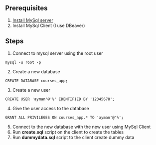 ## Prerequisites
1. [Install MySql server](https://www.mysql.com/downloads/)
2. Install MySql Client (I use DBeaver)

## Steps
1. Connect to mysql server using the root user
```
mysql -u root -p
```
2. Create a new database
```
CREATE DATABASE courses_app;
```
3. Create a new user
```
CREATE USER 'ayman'@'%' IDENTIFIED BY '12345678';
```
4. Give the user access to the database
```
GRANT ALL PRIVILEGES ON courses_app.* TO 'ayman'@'%';
```
5. Connect to the new database with the new user using MySql Client
6. Run **create.sql** script on the client to create the tables
7. Run **dummydata.sql** script to the client create dummy data